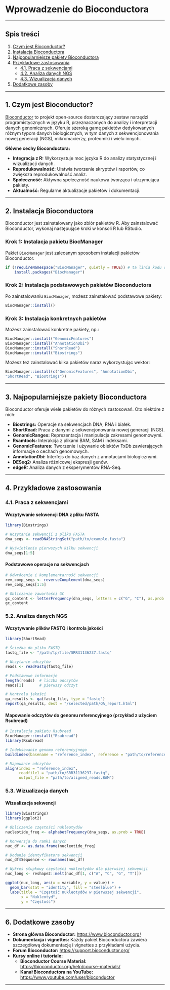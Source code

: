 # Wprowadzenie do Bioconductora

------------------------------------------------------------------------

## Spis treści

1.  [Czym jest Bioconductor?](#1-czym-jest-bioconductor)
2.  [Instalacja Bioconductora](#2-instalacja-bioconductora)
3.  [Najpopularniejsze pakiety Bioconductora](#3-podstawowe-pakiety-bioconductora)
4.  [Przykładowe zastosowania](#5-przykładowe-zastosowania)
    -   [4.1. Praca z sekwencjami](#41-praca-z-sekwencjami)
    -   [4.2. Analiza danych NGS](#42-analiza-danych-ngs)
    -   [4.3. Wizualizacja danych](#43-wizualizacja-danych)
5.  [Dodatkowe zasoby](#5-dodatkowe-zasoby)

------------------------------------------------------------------------

## 1. Czym jest Bioconductor?

[Bioconductor](www.bioconductor.org) to projekt open-source dostarczający zestaw narzędzi programistycznych w języku R, przeznaczonych do analizy i interpretacji danych genomicznych. Oferuje szeroką gamę pakietów dedykowanych różnym typom danych biologicznych, w tym danych z sekwencjonowania nowej generacji (NGS), mikromacierzy, proteomiki i wielu innych.

**Główne cechy Bioconductora:**

-   **Integracja z R:** Wykorzystuje moc języka R do analizy statystycznej i wizualizacji danych.
-   **Reprodukowalność:** Ułatwia tworzenie skryptów i raportów, co zwiększa reprodukowalność analiz.
-   **Społeczność:** Aktywna społeczność naukowa tworząca i utrzymująca pakiety.
-   **Aktualność:** Regularne aktualizacje pakietów i dokumentacji.

------------------------------------------------------------------------

## 2. Instalacja Bioconductora

Bioconductor jest zainstalowany jako zbiór pakietów R. Aby zainstalować Bioconductor, wykonaj następujące kroki w konsoli R lub RStudio.

### Krok 1: Instalacja pakietu BiocManager

Pakiet `BiocManager` jest zalecanym sposobem instalacji pakietów Bioconductor.

``` r
if (!requireNamespace("BiocManager", quietly = TRUE)) # ta linia kodu oszczędza czas i zasoby obliczeniowe
    install.packages("BiocManager")
```

### Krok 2: Instalacja podstawowych pakietów Bioconductora

Po zainstalowaniu `BiocManager`, możesz zainstalować podstawowe pakiety:

``` r
BiocManager::install()
```

### Krok 3: Instalacja konkretnych pakietów

Możesz zainstalować konkretne pakiety, np.:

``` r
BiocManager::install("GenomicFeatures")
BiocManager::install("AnnotationDbi")
BiocManager::install("ShortRead")
BiocManager::install("Biostrings")
```

Możesz też zainstalować kilka pakietów naraz wykorzystując wektor:

```r
BiocManager::install(c("GenomicFeatures", "AnnotationDbi", 
"ShortRead", "Biostrings"))
```

------------------------------------------------------------------------

## 3. Najpopularniejsze pakiety Bioconductora

Bioconductor oferuje wiele pakietów do różnych zastosowań. Oto niektóre z nich:

-   **Biostrings:** Operacje na sekwencjach DNA, RNA i białek.
-   **ShortRead:** Praca z danymi z sekwencjonowania nowej generacji (NGS).
-   **GenomicRanges:** Reprezentacja i manipulacja zakresami genomowymi.
-   **Rsamtools:** Interakcja z plikami BAM, SAM i indeksami.
-   **GenomicFeatures:** Tworzenie i używanie obiektów TxDb zawierających informacje o cechach genomowych.
-   **AnnotationDbi:** Interfejs do baz danych z annotacjami biologicznymi.
-   **DESeq2:** Analiza różnicowej ekspresji genów.
-   **edgeR:** Analiza danych z eksperymentów RNA-Seq.

------------------------------------------------------------------------

## 4. Przykładowe zastosowania

### 4.1. Praca z sekwencjami

#### Wczytywanie sekwencji DNA z pliku FASTA

``` r
library(Biostrings)

# Wczytanie sekwencji z pliku FASTA
dna_seqs <- readDNAStringSet("path/to/example.fasta")

# Wyświetlenie pierwszych kilku sekwencji
dna_seqs[1:5]
```

#### Podstawowe operacje na sekwencjach

``` r
# Odwrócenie i komplementarność sekwencji
rev_comp_seqs <- reverseComplement(dna_seqs)
rev_comp_seqs[1:5]

# Obliczanie zawartości GC
gc_content <- letterFrequency(dna_seqs, letters = c("G", "C"), as.prob = TRUE)
gc_content
```

### 5.2. Analiza danych NGS

#### Wczytywanie plików FASTQ i kontrola jakości

``` r
library(ShortRead)

# Ścieżka do pliku FASTQ
fastq_file <- "/path/tp/file/SRR31136237.fastq"

# Wczytanie odczytów
reads <- readFastq(fastq_file)

# Podstawowe informacje
length(reads)  # liczba odczytów
reads[1]       # pierwszy odczyt

# Kontrola jakości
qa_results <- qa(fastq_file, type = "fastq")
report(qa_results, dest = "/selected/path/QA_report.html")
```

#### Mapowanie odczytów do genomu referencyjnego (przykład z użyciem Rsubread)

``` r
# Instalacja pakietu Rsubread
BiocManager::install("Rsubread")
library(Rsubread)

# Indeksowanie genomu referencyjnego
buildindex(basename = "reference_index", reference = "path/to/reference/genome/GCF_000005845.2/GCF_000005845.2_ASM584v2_genomic.fna")

# Mapowanie odczytów
align(index = "reference_index",
      readfile1 = "path/to/SRR31136237.fastq",
      output_file = "path/to/aligned_reads.BAM")
```

### 5.3. Wizualizacja danych

#### Wizualizacja sekwencji

``` r
library(Biostrings)
library(ggplot2)

# Obliczenie częstości nukleotydów
nucleotide_freq <- alphabetFrequency(dna_seqs, as.prob = TRUE)

# Konwersja do ramki danych
nuc_df <- as.data.frame(nucleotide_freq)

# Dodanie identyfikatora sekwencji
nuc_df$Sequence <- rownames(nuc_df)

# Wykres słupkowy częstości nukleotydów dla pierwszej sekwencji
nuc_long <- reshape2::melt(nuc_df[1, c("A", "C", "G", "T")])

ggplot(nuc_long, aes(x = variable, y = value)) +
  geom_bar(stat = "identity", fill = "steelblue") +
  labs(title = "Częstość nukleotydów w pierwszej sekwencji",
       x = "Nukleotyd",
       y = "Częstość")
```

------------------------------------------------------------------------

## 6. Dodatkowe zasoby

-   **Strona główna Bioconductor:** <https://www.bioconductor.org/>
-   **Dokumentacja i vignettes:** Każdy pakiet Bioconductora zawiera szczegółową dokumentację i vignettes z przykładami użycia.
-   **Forum Bioconductor:** <https://support.bioconductor.org/>
-   **Kursy online i tutoriale:**
    -   **Bioconductor Course Material:** <https://bioconductor.org/help/course-materials/>
    -   **Kanał Bioconductora na YouTube:** <https://www.youtube.com/user/bioconductor>

------------------------------------------------------------------------
